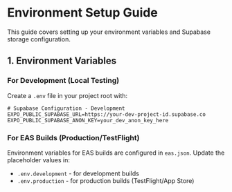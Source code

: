 # Environment Setup Guide

This guide covers setting up your environment variables and Supabase storage configuration.

## 1. Environment Variables

### For Development (Local Testing)

Create a `.env` file in your project root with:

```env
# Supabase Configuration - Development
EXPO_PUBLIC_SUPABASE_URL=https://your-dev-project-id.supabase.co
EXPO_PUBLIC_SUPABASE_ANON_KEY=your_dev_anon_key_here
```

### For EAS Builds (Production/TestFlight)

Environment variables for EAS builds are configured in `eas.json`. Update the placeholder values in:

- `.env.development` - for development builds
- `.env.production` - for production builds (TestFlight/App Store)